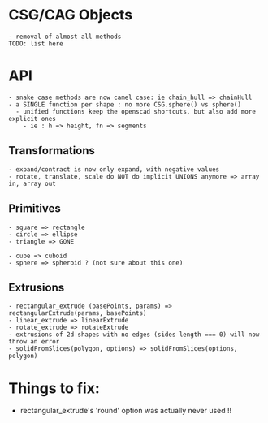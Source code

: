 
# CSG/CAG Objects
    - removal of almost all methods
    TODO: list here 

# API

    - snake case methods are now camel case: ie chain_hull => chainHull
    - a SINGLE function per shape : no more CSG.sphere() vs sphere()
      - unified functions keep the openscad shortcuts, but also add more explicit ones
        - ie : h => height, fn => segments

  ## Transformations

    - expand/contract is now only expand, with negative values
    - rotate, translate, scale do NOT do implicit UNIONS anymore => array in, array out

  ## Primitives

    - square => rectangle
    - circle => ellipse
    - triangle => GONE

    - cube => cuboid
    - sphere => spheroid ? (not sure about this one)

  ## Extrusions

    - rectangular_extrude (basePoints, params) => rectangularExtrude(params, basePoints)
    - linear_extrude => linearExtrude
    - rotate_extrude => rotateExtrude
    - extrusions of 2d shapes with no edges (sides length === 0) will now throw an error
    - solidFromSlices(polygon, options) => solidFromSlices(options, polygon)


# Things to fix:

- rectangular_extrude's 'round' option was actually never used !!